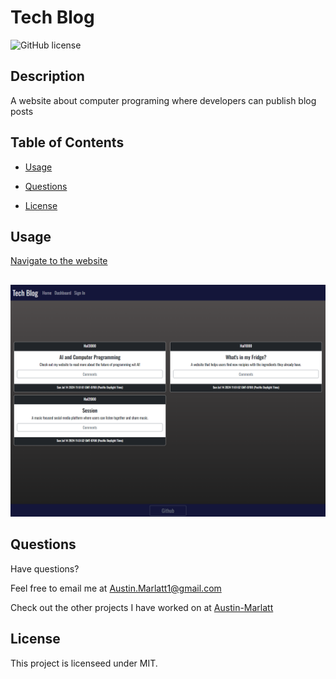 # Tech Blog
![GitHub license](https://img.shields.io/badge/license-MIT-purple.svg)

## Description 

A website about computer programing where developers can publish blog posts

## Table of Contents

* [Usage](#usage)

* [Questions](#questions)

* [License](#license)

## Usage

[Navigate to the website](https://tech-talk-84361f324519.herokuapp.com/)
##
![image](https://github.com/Austin-Marlatt/Tech-Blog/blob/main/assets/Screenshot%202024-07-14%20155836.png)

## Questions

Have questions?

Feel free to email me at [Austin.Marlatt1@gmail.com](Austin.Marlatt1@gmail.com)

Check out the other projects I have worked on at [Austin-Marlatt](https://github.com/Austin-Marlatt/)

 ## License
  
  This project is licenseed under MIT.
